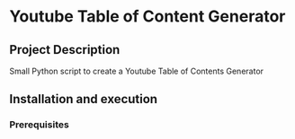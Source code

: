 # Youtube Table of Content Generator

## Project Description

Small Python script to create a Youtube Table of Contents Generator

## Installation and execution

### Prerequisites
